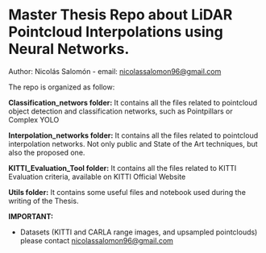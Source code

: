 # **Master Thesis Repo about LiDAR Pointcloud Interpolations using Neural Networks.**

Author: Nicolás Salomón - email: nicolassalomon96@gmail.com

The repo is organized as follow:

**Classification_networs folder:**
It contains all the files related to pointcloud object detection and classification networks, such as Pointpillars or Complex YOLO

**Interpolation_networks folder:**
It contains all the files related to pointcloud interpolation networks. Not only public and State of the Art techniques, but also the proposed one.

**KITTI_Evaluation_Tool folder:**
It contains all the files related to KITTI Evaluation criteria, available on KITTI Official Website

**Utils folder:**
It contains some useful files and notebook used during the writing of the Thesis.

**IMPORTANT:** 

- Datasets (KITTI and CARLA range images, and upsampled pointclouds) please contact nicolassalomon96@gmail.com
